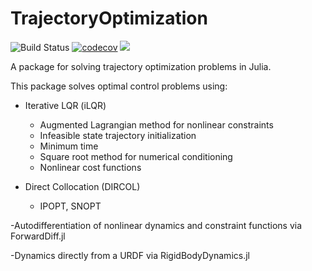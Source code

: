 # TrajectoryOptimization

![Build Status](https://travis-ci.org/RoboticExplorationLab/TrajectoryOptimization.jl.svg?branch=master)
[![codecov](https://codecov.io/gh/RoboticExplorationLab/TrajectoryOptimization.jl/branch/master/graph/badge.svg)](https://codecov.io/gh/RoboticExplorationLab/TrajectoryOptimization.jl)
[![](https://img.shields.io/badge/docs-dev-blue.svg)](https://RoboticExplorationLab.github.io/TrajectoryOptimization.jl/dev)

A package for solving trajectory optimization problems in Julia.

This package solves optimal control problems using:
* Iterative LQR (iLQR)
  * Augmented Lagrangian method for nonlinear constraints
  * Infeasible state trajectory initialization
  * Minimum time
  * Square root method for numerical conditioning
  * Nonlinear cost functions

* Direct Collocation (DIRCOL)
  * IPOPT, SNOPT

-Autodifferentiation of nonlinear dynamics and constraint functions via ForwardDiff.jl

-Dynamics directly from a URDF via RigidBodyDynamics.jl
